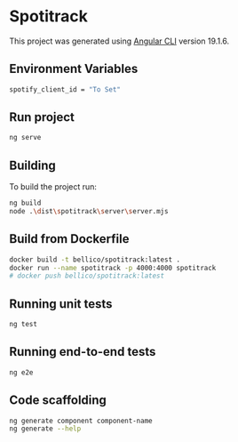 # Spotitrack

This project was generated using [Angular CLI](https://github.com/angular/angular-cli) version 19.1.6.

## Environment Variables

```bash
spotify_client_id = "To Set"
```

## Run project

```bash
ng serve
```

## Building

To build the project run:

```bash
ng build
node .\dist\spotitrack\server\server.mjs
```

## Build from Dockerfile

```bash
docker build -t bellico/spotitrack:latest .
docker run --name spotitrack -p 4000:4000 spotitrack
# docker push bellico/spotitrack:latest
```

## Running unit tests

```bash
ng test
```

## Running end-to-end tests

```bash
ng e2e
```
## Code scaffolding

```bash
ng generate component component-name
ng generate --help
```
